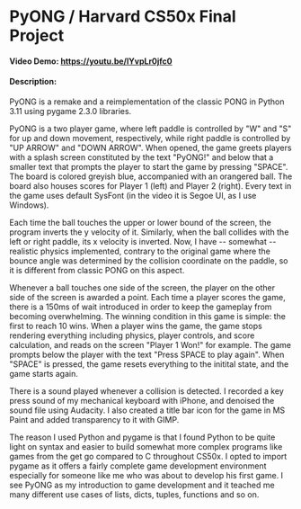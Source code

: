 # PyONG / Harvard CS50x Final Project
#### Video Demo:  <https://youtu.be/lYvpLr0jfc0>
#### Description:
PyONG is a remake and a reimplementation of the classic PONG in Python 3.11 using pygame 2.3.0 libraries.

PyONG is a two player game, where left paddle is controlled by "W" and "S" for up and down movement, respectively, while right paddle is controlled by "UP ARROW" and "DOWN ARROW". When opened, the game greets players with a splash screen constituted by the text "PyONG!" and below that a smaller text that prompts the player to start the game by pressing "SPACE". The board is colored greyish blue, accompanied with an orangered ball. The board also houses scores for Player 1 (left) and Player 2 (right). Every text in the game uses default SysFont (in the video it is Segoe UI, as I use Windows).

Each time the ball touches the upper or lower bound of the screen, the program inverts the y velocity of it. Similarly, when the ball collides with the left or right paddle, its x velocity is inverted. Now, I have -- somewhat -- realistic physics implemented, contrary to the original game where the bounce angle was determined by the collision coordinate on the paddle, so it is different from classic PONG on this aspect.

Whenever a ball touches one side of the screen, the player on the other side of the screen is awarded a point. Each time a player scores the game, there is a 150ms of wait introduced in order to keep the gameplay from becoming overwhelming. The winning condition in this game is simple: the first to reach 10 wins. When a player wins the game, the game stops rendering everything including physics, player controls, and score calculation, and reads on the screen "Player 1 Won!" for example. The game prompts below the player with the text "Press SPACE to play again". When "SPACE" is pressed, the game resets everything to the initital state, and the game starts again.

There is a sound played whenever a collision is detected. I recorded a key press sound of my mechanical keyboard with iPhone, and denoised the sound file using Audacity. I also created a title bar icon for the game in MS Paint and added transparency to it with GIMP.

The reason I used Python and pygame is that I found Python to be quite light on syntax and easier to build somewhat more complex programs like games from the get go compared to C throughout CS50x. I opted to import pygame as it offers a fairly complete game development environment especially for someone like me who was about to develop his first game. I see PyONG as my introduction to game development and it teached me many different use cases of lists, dicts, tuples, functions and so on.
